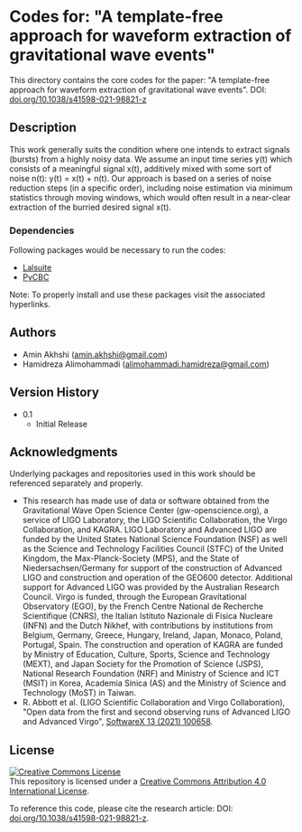 # Codes for: "A template-free approach for waveform extraction of gravitational wave events"

This directory contains the core codes for the paper: "A template-free approach for waveform extraction of gravitational wave events". DOI: [doi.org/10.1038/s41598-021-98821-z](https://doi.org/10.1038/s41598-021-98821-z)

## Description

This work generally suits the condition where one intends to extract signals (bursts) from a highly noisy data. We assume an input time series y(t) which consists of a meaningful signal x(t), additively mixed with some sort of noise n(t):
y(t) = x(t) + n(t).
Our approach is based on a series of noise reduction steps (in a specific order), including noise estimation via minimum statistics through moving windows, which would often result in a near-clear extraction of the burried desired signal x(t).

### Dependencies

Following packages would be necessary to run the codes:

* [Lalsuite](https://pypi.org/project/lalsuite/)
* [PyCBC](https://pypi.org/project/PyCBC/)

Note: To properly install and use these packages visit the associated hyperlinks.

## Authors

* Amin Akhshi (amin.akhshi@gmail.com)
* Hamidreza Alimohammadi (alimohammadi.hamidreza@gmail.com)

## Version History

* 0.1
    * Initial Release

## Acknowledgments

Underlying packages and repositories used in this work should be referenced separately and properly. 

* This research has made use of data or software obtained from the Gravitational Wave Open Science Center (gw-openscience.org), a service of LIGO Laboratory, the LIGO Scientific Collaboration, the Virgo Collaboration, and KAGRA. LIGO Laboratory and Advanced LIGO are funded by the United States National Science Foundation (NSF) as well as the Science and Technology Facilities Council (STFC) of the United Kingdom, the Max-Planck-Society (MPS), and the State of Niedersachsen/Germany for support of the construction of Advanced LIGO and construction and operation of the GEO600 detector. Additional support for Advanced LIGO was provided by the Australian Research Council. Virgo is funded, through the European Gravitational Observatory (EGO), by the French Centre National de Recherche Scientifique (CNRS), the Italian Istituto Nazionale di Fisica Nucleare (INFN) and the Dutch Nikhef, with contributions by institutions from Belgium, Germany, Greece, Hungary, Ireland, Japan, Monaco, Poland, Portugal, Spain. The construction and operation of KAGRA are funded by Ministry of Education, Culture, Sports, Science and Technology (MEXT), and Japan Society for the Promotion of Science (JSPS), National Research Foundation (NRF) and Ministry of Science and ICT (MSIT) in Korea, Academia Sinica (AS) and the Ministry of Science and Technology (MoST) in Taiwan.
* R. Abbott et al. (LIGO Scientific Collaboration and Virgo Collaboration), "Open data from the first and second observing runs of Advanced LIGO and Advanced Virgo", [SoftwareX 13 (2021) 100658](https://doi.org/10.1016/j.softx.2021.100658).

## License

<a rel="license" href="http://creativecommons.org/licenses/by/4.0/"><img alt="Creative Commons License" style="border-width:0" src="https://i.creativecommons.org/l/by/4.0/88x31.png" /></a><br />This repository is licensed under a <a rel="license" href="http://creativecommons.org/licenses/by/4.0/">Creative Commons Attribution 4.0 International License</a>.

To reference this code, please cite the research article: DOI: [doi.org/10.1038/s41598-021-98821-z](https://doi.org/10.1038/s41598-021-98821-z). 

